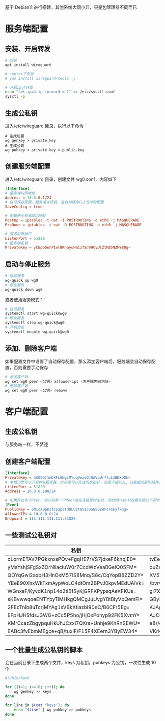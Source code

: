 基于 Debian11 进行搭建，其他系统大同小异，只是包管理器不同而已

# 服务端配置

## 安装、开启转发

```bash
# 安装
apt install wireguard

# centos下安装
# yum install wireguard-tools -y

# 开启ipv4转发
echo "net.ipv4.ip_forward = 1" >> /etc/sysctl.conf
sysctl -p
```

## 生成公私钥

进入/etc/wireguard 目录，执行以下命令

```shell
# 生成私钥
wg genkey > private.key
# 生成公钥
wg pubkey < private.key > public.key
```

## 创建服务端配置

进入/etc/wireguard 目录，创建文件 wg0.conf，内容如下

```conf
[Interface]
# 服务端内网地址
Address = 10.8.0.1/24
# 自动保存配置，服务端关闭后，会自动保存CLI改动的配置
SaveConfig = true

# 创建网卡转发NAT映射
PostUp = iptables -t nat -I POSTROUTING -o eth0 -j MASQUERADE
PreDown = iptables -t nat -D POSTROUTING -o eth0 -j MASQUERADE

# 服务监听端口
ListenPort = 51820
# 服务端私钥
PrivateKey = yCEpo5onP1wl0KnayuNmIzTSd99CyUlZtKB5N2MY80g=
```

## 启动与停止服务

```bash
# 启动服务
wg-quick up wg0
# 停止服务
wg-quick down wg0
```

或者使用服务模式：

```bash
# 启动服务
systemctl start wg-quick@wg0
# 停止服务
systemctl stop wg-quick@wg0
# 开机自启
systemctl enable wg-quick@wg0
```

## 添加、删除客户端

如果配置文件中设置了自动保存配置，那么添加客户端后，服务端会自动保存配置，否则需要手动保存

```bash
# 添加客户端
wg set wg0 peer <公钥> allowed-ips <客户端内网地址>
# 删除客户端
wg set wg0 peer <公钥> remove
```

# 客户端配置

## 生成公私钥

与服务端一样，不赘述

## 创建客户端配置

```ini
[Interface]
PrivateKey = aK09Gf1mDXFLGNgiMYuqVmxvQJ8AVpUr77u12BKXD0k=
# 本地仍然可以开启VPN服务器，似乎是可以形成网状拓扑，但是不会玩儿，只能组成星形结构，这个配置在客户端下用处不大
ListenPort = 51820
Address = 10.0.0.100/24

# 如果存在多个Peer，则只有第一个Peer会在连接是时生效，其他的Peer只在服务模式下起作用
[Peer]
PublicKey = 0MicXOpKZfzp2p3td8LU2tQS150aG8pZ4Fc7mEyfkGg=
AllowedIPs = 10.0.0.0/24
Endpoint = 111.111.111.111:51820
```

## 一些测试公私钥对

| 私钥                                         | 公钥                                         | IP         |
| -------------------------------------------- | -------------------------------------------- | ---------- |
| oLormETAV7PGkxnxsPQv+FgqHE7rVS7jdxeF6khqjE0= | tvEelIZdbewxtnSnyhLFwy78y8yaG1VU8cPl5ENTu1c= | 10.0.0.100 |
| yMaYshjSFgSxZOrNiIacIuW0r7CcdWzVeaBGeIQ05FM= | buZxLmZLDTdYS2HM1IlXnm/ISGnjgDPIgyqW1EJY5Tw= | 10.0.0.101 |
| QOYqGwl2axbH3HnOxM57lS8Mnq/S8c/CqYopB8ZZD2Y= | XV5YGDBkvDRsQm0d8we3xsMSLWROru5byf0mqkpp0w0= | 10.0.0.102 |
| YEeE90XhxWkTxmAypWoLC4dtOm2BPvJ0kpvMEdUAiVk= | /bvrvC3P5uzk90G1u1XJTVpA4ot6DEb9Ryyj81upXFM= | 10.0.0.103 |
| WGnxaF/KyvdK1np14o2tlBfSyKjGRFKPypsqAeXFKUs= | gi7Xjc49hT0/D6h374oxyYIg/0eYy5tglem+r58ZHDQ= | 10.0.0.104 |
| sKBvwwqoeENTYpyTiMHkgQMCgJuUvgYBtBlyVbQemFI= | GBy5IgMvAVzWJKUB9hL+Yy0cSgvJ4rmKnSyGLkrEEng= | --         |
| 2FEcTnIb8uTcrjMYAg1sVBkXtiazbI90eC/B6CFr5Eg= | KJAgin2YzgYHGaqBoPA+89steRwQ94oxnRzK0w0QTV0= | --         |
| EFpHJHSfdsJ3WG+zCc5P5ho/jHjOxPohyp92FK5XvmY= | AJC0gaQYw+1PEb2R0I/LnYhmLH4yeIajrakp6UCtOys= | --         |
| KMrCcazZbgypquHkUhJCzxl7QXrs+Unhje9KhRnSEWU= | e8//cKDDE4ZXfr4wB3K6rAjv7wwzvTIALY7tA44jDU0= | --         |
| EABc3fvEbmMEgce+qB/tuxlF/F15F4XEern3YByEW34= | VKrkq+jtPA3NZOIpSnFzYNKthSlHyRTuzdVmDI4n33Y= | --         |

## 一个批量生成公私钥的脚本

会在当前目录下生成两个文件，keys 为私钥，pubkeys 为公钥，一次性生成 10 个

```bash
#!/bin/bash

for ((i=1; i<=10; i++)); do
    wg genkey >> keys
done

for line in $(cat "keys"); do
    echo "$line" | wg pubkey >> pubkeys
done
```
